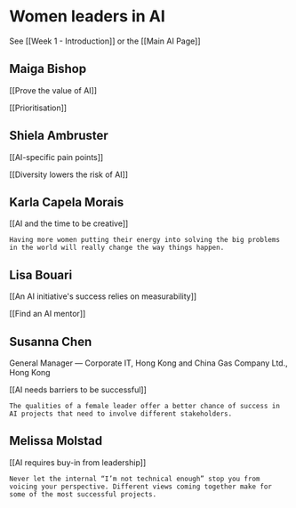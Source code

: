 # Women leaders in AI

See [[Week 1 - Introduction]] or the [[Main AI Page]]

## Maiga Bishop

[[Prove the value of AI]]

[[Prioritisation]]

## Shiela Ambruster

[[AI-specific pain points]]

[[Diversity lowers the risk of AI]]

## Karla Capela Morais

[[AI and the time to be creative]]

	Having more women putting their energy into solving the big problems in the world will really change the way things happen.
	
## Lisa Bouari

[[An AI initiative's success relies on measurability]]

[[Find an AI mentor]]

## Susanna Chen

General Manager — Corporate IT, Hong Kong and China Gas Company Ltd., Hong Kong 

[[AI needs barriers to be successful]]

	The qualities of a female leader offer a better chance of success in AI projects that need to involve different stakeholders.

## Melissa Molstad

[[AI requires buy-in from leadership]]

	Never let the internal “I’m not technical enough” stop you from voicing your perspective. Different views coming together make for some of the most successful projects.
	